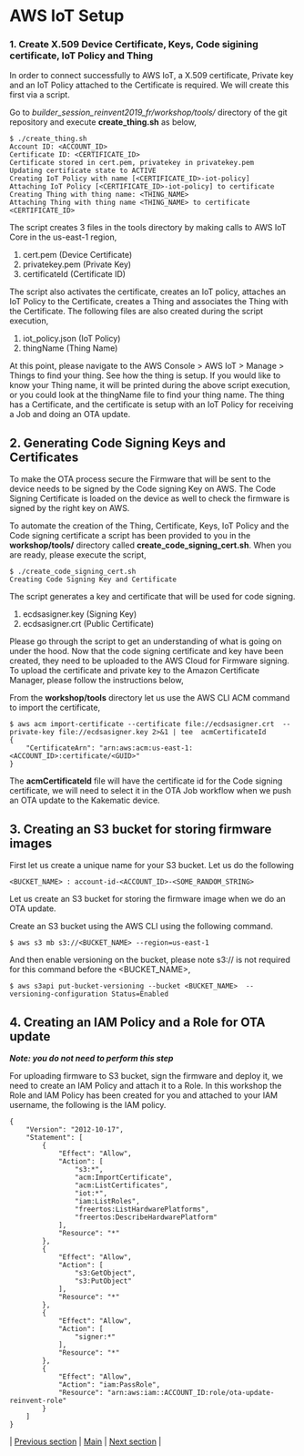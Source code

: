 # AWS IoT Setup

### 1. Create X.509 Device Certificate, Keys, Code sigining certificate, IoT Policy and Thing

In order to connect successfully to AWS IoT, a X.509 certificate, Private key and an IoT Policy attached to the Certificate is required. We will create this first via a script.

Go to _builder_session_reinvent2019_fr/workshop/tools/_ directory of the git repository and execute **create_thing.sh** as below,

```
$ ./create_thing.sh
Account ID: <ACCOUNT_ID>
Certificate ID: <CERTIFICATE_ID>
Certificate stored in cert.pem, privatekey in privatekey.pem
Updating certificate state to ACTIVE
Creating IoT Policy with name [<CERTIFICATE_ID>-iot-policy]
Attaching IoT Policy [<CERTIFICATE_ID>-iot-policy] to certificate
Creating Thing with thing name: <THING_NAME>
Attaching Thing with thing name <THING_NAME> to certificate <CERTIFICATE_ID>
```

The script creates 3 files in the tools directory by making calls to AWS IoT Core in the us-east-1 region,

1. cert.pem (Device Certificate)
2. privatekey.pem (Private Key)
3. certificateId (Certificate ID)

The script also activates the certificate, creates an IoT policy, attaches an IoT Policy to the Certificate, creates a Thing and associates the Thing with the Certificate. The following files are also created during the script execution,

1. iot_policy.json (IoT Policy)
2. thingName (Thing Name)

At this point, please navigate to the AWS Console > AWS IoT > Manage > Things to find your thing. See how the thing is setup. If you would like to know your Thing name, it will be printed during the above script execution, or you could look at the thingName file to find your thing name. The thing has a Certificate, and the certificate is setup with an IoT Policy for receiving a Job and doing an OTA update.

## 2. Generating Code Signing Keys and Certificates

To make the OTA process secure the Firmware that will be sent to the device needs to be signed by the Code signing Key on AWS. The Code Signing Certificate is loaded on the device as well to check the firmware is signed by the right key on AWS.

To automate the creation of the Thing, Certificate, Keys, IoT Policy and the Code signing certificate a script has been provided to you in the **workshop/tools/** directory called **create_code_signing_cert.sh**. When you are ready, please execute the script,

```
$ ./create_code_signing_cert.sh
Creating Code Signing Key and Certificate
```

The script generates a key and certificate that will be used for code signing.

1. ecdsasigner.key (Signing Key)
2. ecdsasigner.crt (Public Certificate)

Please go through the script to get an understanding of what is going on under the hood. Now that the code signing certificate and key have been created, they need to be uploaded to the AWS Cloud for Firmware signing. To upload the certificate and private key to the Amazon Certificate Manager, please follow the instructions below,

From the **workshop/tools** directory let us use the AWS CLI ACM command to import the certificate,

```
$ aws acm import-certificate --certificate file://ecdsasigner.crt  --private-key file://ecdsasigner.key 2>&1 | tee  acmCertificateId
{
    "CertificateArn": "arn:aws:acm:us-east-1:<ACCOUNT_ID>:certificate/<GUID>"
}
```

The **acmCertificateId** file will have the certificate id for the Code signing certificate, we will need to select it in the OTA Job workflow when we push an OTA update to the Kakematic device.

## 3. Creating an S3 bucket for storing firmware images

First let us create a unique name for your S3 bucket. Let us do the following

```
<BUCKET_NAME> : account-id-<ACCOUNT_ID>-<SOME_RANDOM_STRING>
```

Let us create an S3 bucket for storing the firmware image when we do an OTA update.

Create an S3 bucket using the AWS CLI using the following command.

```
$ aws s3 mb s3://<BUCKET_NAME> --region=us-east-1
```

And then enable versioning on the bucket, please note s3:// is not required for this command before the <BUCKET_NAME>,

```
$ aws s3api put-bucket-versioning --bucket <BUCKET_NAME>  --versioning-configuration Status=Enabled
```

## 4. Creating an IAM Policy and a Role for OTA update

**_Note: you do not need to perform this step_**

For uploading firmware to S3 bucket, sign the firmware and deploy it, we need to create an IAM Policy and attach it to a Role. In this workshop the Role and IAM Policy has been created for you and attached to your IAM username, the following is the IAM policy.

```
{
    "Version": "2012-10-17",
    "Statement": [
        {
            "Effect": "Allow",
            "Action": [
                "s3:*",
                "acm:ImportCertificate",
                "acm:ListCertificates",
                "iot:*",
                "iam:ListRoles",
                "freertos:ListHardwarePlatforms",
                "freertos:DescribeHardwarePlatform"
            ],
            "Resource": "*"
        },
        {
            "Effect": "Allow",
            "Action": [
                "s3:GetObject",
                "s3:PutObject"
            ],
            "Resource": "*"
        },
        {
            "Effect": "Allow",
            "Action": [
                "signer:*"
            ],
            "Resource": "*"
        },
        {
            "Effect": "Allow",
            "Action": "iam:PassRole",
            "Resource": "arn:aws:iam::ACCOUNT_ID:role/ota-update-reinvent-role"
        }
    ]
}
```

| [Previous section](./01_CLOUD_INIT.md) | [Main](../README.md) | [Next section](./03_FIRMWARE_AND_PARTITION_BUILD.md) |
